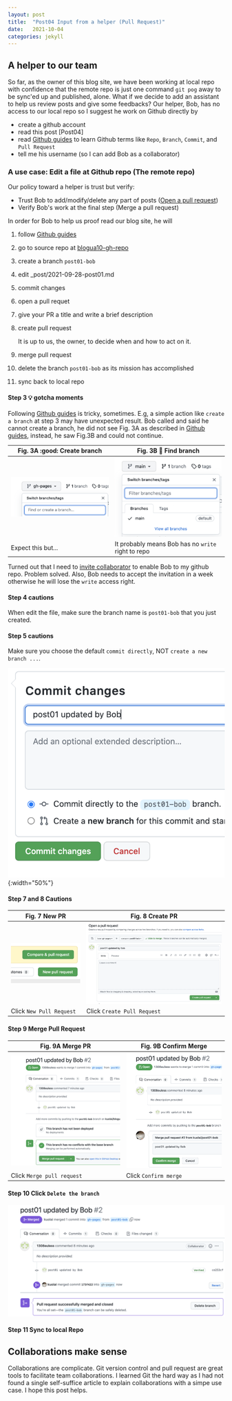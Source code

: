 ```yaml
---
layout: post
title:  "Post04 Input from a helper (Pull Request)"
date:   2021-10-04
categories: jekyll
---
```

## A helper to our team

So far, as the owner of this blog site, we have been working at local repo with confidence that the remote repo is just one command `git pog` away to be sync'ed up and published, alone. What if we decide to add an assistant to help us review posts and give some feedbacks? Our helper, Bob, has no access to our local repo so I suggest he work on Github directly by
 - create a github account
 - read this post [Post04]
 - read [Github guides] to learn Github terms like `Repo`, `Branch`, `Commit`, and `Pull Request`
 - tell me his username (so I can add Bob as a collaborator)

### A use case: Edit a file at Github repo (The remote repo)

Our policy toward a helper is trust but verify: 
 - Trust Bob to add/modify/delete any part of posts ([Open a pull request])
 - Verify Bob's work at the final step (Merge a pull request)

In order for Bob to help us proof read our blog site, he will

  1. follow [Github guides]
  1. go to source repo at [blogua10-gh-repo]
  1. create a branch `post01-bob`
  1. edit _post/2021-09-28-post01.md
  1. commit changes
  1. open a pull requet
  1. give your PR a title and write a brief description
  1. create pull request

     It is up to us, the owner, to decide when and how to act on it.
  1. merge pull request
  1. delete the branch `post01-bob` as its mission has accomplished
  1. sync back to local repo

#### Step 3 💡 gotcha moments

Following [Github guides] is tricky, sometimes. E.g, a simple action like `create a branch` at step 3 may have unexpected result. Bob called and said he cannot create a branch, he did not see Fig. 3A as described in [Github guides], instead, he saw Fig.3B and could not continue.

 Fig. 3A :good: Create branch | Fig. 3B :hot_face: Find branch
 ------ | ------
 ![create branch](/assets/create-branch.png) | ![find branch](/assets/find-branch.png)
 Expect this but... | It probably means Bob has no `write` right to repo

Turned out that I need to [invite collaborator] to enable Bob to my github repo. Problem solved. Also, Bob needs to accept the invitation in a week otherwise he will lose the `write` access right.

#### Step 4 cautions

When edit the file, make sure the branch name is `post01-bob` that you just created.

#### Step 5 cautions

Make sure you choose the default `commit directly`, NOT `create a new branch ...`.

![commit changes](/assets/commit-changes.png){:width="50%"}

#### Step 7 and 8 Cautions

Fig. 7 New PR | Fig. 8 Create PR
------ | ------
 ![new PR](/assets/new-pr.png) | ![create PR](/assets/create-pr.png)
 Click `New Pull Request` | Click `Create Pull Request`
 
#### Step 9 Merge Pull Request

Fig. 9A Merge PR | Fig. 9B Confirm Merge
------ | ------
 ![Merge PR](/assets/merge-pr.png) | ![Confirm Merge](/assets/confirm-merge.png)
 Click `Merge pull request` | Click `Confirm merge`

#### Step 10 Click `Delete the branch`

 ![delete branch](/assets/merged-delete-branch.png)

#### Step 11 Sync to local Repo

## Collaborations make sense

Collaborations are complicate. Git version control and pull request are great tools to facilitate team collaborations. I learned Git the hard way as I had not found a single self-suffice article to explain collaborations with a simpe use case. I hope this post helps.

[Post01]: /jekyll/2021/09/28/post01.html
[blogua10-gh-repo]:   https://github.com/kuolai/blogua10
[Open a Pull Request]: https://guides.github.com/activities/hello-world/#pr
[Github guides]: https://guides.github.com/activities/hello-world/
[Invite collaborator]: https://docs.github.com/en/account-and-profile/setting-up-and-managing-your-github-user-account/managing-access-to-your-personal-repositories/inviting-collaborators-to-a-personal-repository